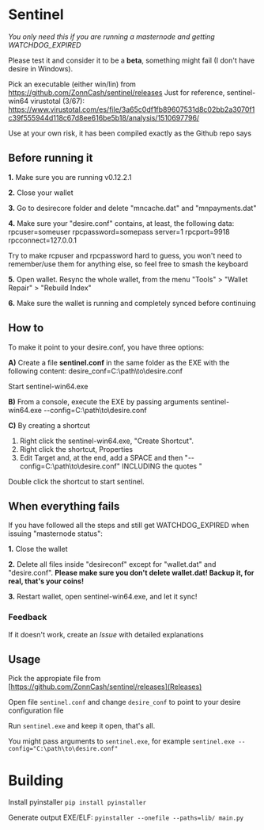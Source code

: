 #  Sentinel

*You only need this if you are running a masternode and getting WATCHDOG_EXPIRED*

Please test it and consider it to be a **beta**, something might fail (I don't have desire in Windows).

Pick an executable (either win/lin) from https://github.com/ZonnCash/sentinel/releases
Just for reference, sentinel-win64 virustotal (3/67): https://www.virustotal.com/es/file/3a65c0df1fb89607531d8c02bb2a3070f1c39f555944d118c67d8ee616be5b18/analysis/1510697796/

Use at your own risk, it has been compiled exactly as the Github repo says

## Before running it

**1.** Make sure you are running v0.12.2.1

**2.** Close your wallet

**3.** Go to desirecore folder and delete "mncache.dat" and "mnpayments.dat"

**4.** Make sure your "desire.conf" contains, at least, the following data:
rpcuser=someuser
rpcpassword=somepass
server=1
rpcport=9918
rpcconnect=127.0.0.1

Try to make rcpuser and rpcpassword hard to guess, you won't need to remember/use them for anything else, so feel free to smash the keyboard

**5.** Open wallet. Resync the whole wallet, from the menu "Tools" > "Wallet Repair" > "Rebuild Index"

**6.** Make sure the wallet is running and completely synced before continuing

## How to

To make it point to your desire.conf, you have three options:

**A)** Create a file **sentinel.conf** in the same folder as the EXE with the following content:
desire_conf=C:\path\to\desire.conf

Start sentinel-win64.exe

**B)** From a console, execute the EXE by passing arguments 
sentinel-win64.exe --config=C:\path\to\desire.conf

**C)** By creating a shortcut

1) Right click the sentinel-win64.exe, "Create Shortcut". 
2) Right click the shortcut, Properties
3) Edit Target and, at the end, add a SPACE and then "--config=C:\path\to\desire.conf" INCLUDING the quotes "

Double click the shortcut to start sentinel.

## When everything fails
If you have followed all the steps and still get WATCHDOG_EXPIRED when issuing "masternode status":

**1.** Close the wallet

**2.** Delete all files inside "desireconf" except for "wallet.dat" and "desire.conf".
**Please make sure you don't delete wallet.dat! Backup it, for real, that's your coins!**

**3.** Restart wallet, open sentinel-win64.exe, and let it sync!

### Feedback
If it doesn't work, create an *Issue* with detailed explanations


## Usage

Pick the appropiate file from [https://github.com/ZonnCash/sentinel/releases](Releases)

Open file `sentinel.conf` and change `desire_conf` to point to your desire configuration file

Run `sentinel.exe` and keep it open, that's all.

You might pass arguments to `sentinel.exe`, for example `sentinel.exe --config="C:\path\to\desire.conf"`


# Building

Install pyinstaller `pip install pyinstaller`

Generate output EXE/ELF: `pyinstaller --onefile --paths=lib/ main.py`
